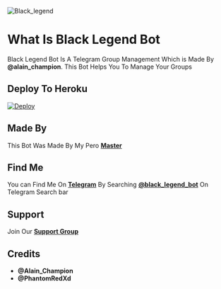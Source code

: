 ![Black_legend](https://telegra.ph/file/c6c0e74543b8605ddd650.jpg)

# What Is Black Legend Bot

Black Legend Bot Is A Telegram Group Management Which is Made By <b>@alain_champion</b>. This Bot Helps You To Manage Your Groups

## Deploy To Heroku

[![Deploy](https://www.herokucdn.com/deploy/button.svg)](https://heroku.com/deploy?template=https://github.com/infotechbro/black_legend)

## Made By

This Bot Was Made By My Pero <b>[Master](https://t.me/alain-champion)</b>

## Find Me

You can Find Me On <b>[Telegram](https://t.me/black_legend_bot)</b> By Searching <b>[@black_legend_bot](https://t.me/black_legend_bot)</b> On Telegram Search bar

## Support 

Join Our <b>[Support Group](https://t.me/blck_legend_support)</b>

## Credits

  * <b> @Alain_Champion
  * @PhantomRedXd </b>
